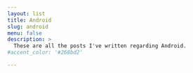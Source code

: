 ```yaml
---
layout: list
title: Android
slug: android
menu: false
description: >
  These are all the posts I've written regarding Android.
#accent_color: '#268bd2'

---
```


